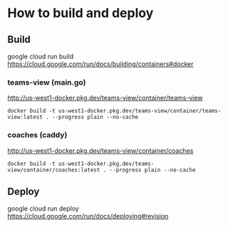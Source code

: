 # How to build and deploy

## Build

google cloud run build
https://cloud.google.com/run/docs/building/containers#docker

### teams-view (main.go)
http://us-west1-docker.pkg.dev/teams-view/container/teams-view

```
docker build -t us-west1-docker.pkg.dev/teams-view/container/teams-view:latest . --progress plain --no-cache
```

### coaches (caddy)
http://us-west1-docker.pkg.dev/teams-view/container/coaches

```
docker build -t us-west1-docker.pkg.dev/teams-view/container/coaches:latest . --progress plain --no-cache
```

## Deploy

google cloud run deploy
https://cloud.google.com/run/docs/deploying#revision